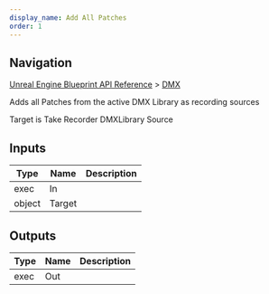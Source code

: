 ```yaml
---
display_name: Add All Patches
order: 1
---
```

## Navigation

[Unreal Engine Blueprint API Reference](https://dev.epicgames.com/documentation/en-us/unreal-engine/BlueprintAPI) > [DMX](https://dev.epicgames.com/documentation/en-us/unreal-engine/BlueprintAPI/DMX)

Adds all Patches from the active DMX Library as recording sources

Target is Take Recorder DMXLibrary Source

## Inputs

| Type | Name | Description |
| --- | --- | --- |
| exec | In |  |
| object | Target |  |

## Outputs

| Type | Name | Description |
| --- | --- | --- |
| exec | Out |  |
